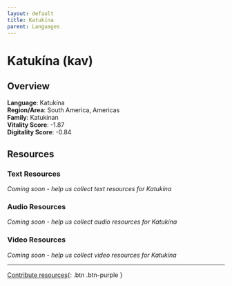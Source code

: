 ```yaml
---
layout: default
title: Katukína
parent: Languages
---
```


# Katukína (kav)

## Overview

**Language**: Katukína  
**Region/Area**: South America, Americas  
**Family**: Katukinan  
**Vitality Score**: -1.87  
**Digitality Score**: -0.84  

## Resources

### Text Resources
*Coming soon - help us collect text resources for Katukína*

### Audio Resources
*Coming soon - help us collect audio resources for Katukína*

### Video Resources
*Coming soon - help us collect video resources for Katukína*

---

[Contribute resources](https://fairtrain.github.io/){: .btn .btn-purple }
